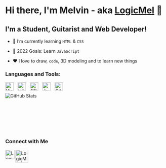 # Hi there, I'm Melvin - aka [LogicMel][codepen] 👋

## I'm a Student, Guitarist and Web Developer!

- 🌱 I’m currently learning `HTML` & `CSS`

- 🥅 2022 Goals: Learn `JavaScript`

- ❤️ I love to draw, `code`, 3D modeling and to learn new things










### Languages and Tools:

<img align="left" alt="Visual Studio Code" width="26px" src="https://cdn.jsdelivr.net/gh/devicons/devicon/icons/vscode/vscode-original.svg" style="padding-right:10px;" />
<img align="left" alt="HTML5" width="26px" src="https://cdn.jsdelivr.net/gh/devicons/devicon/icons/html5/html5-original.svg" style="padding-right:10px;" />
<img align="left" alt="CSS3" width="26px" src="https://cdn.jsdelivr.net/gh/devicons/devicon/icons/css3/css3-original.svg" style="padding-right:10px;" />
<img align="left" alt="JavaScript" width="26px" src="https://cdn.jsdelivr.net/gh/devicons/devicon/icons/javascript/javascript-original.svg" style="padding-right:10px;" />
<img align="left" alt="GitHub" width="26px" src="https://user-images.githubusercontent.com/3369400/139447912-e0f43f33-6d9f-45f8-be46-2df5bbc91289.png" style="padding-right:10px;" />

<br />
<br />


  <img align="left" alt="GitHub Stats" src="https://github-readme-stats.vercel.app/api?username=LogicMel&show_icons=true&hide_border=false&title_color=ff652f&icon_color=FFE400&bg_color=09131B&text_color=ffffff&border_color=0c1a25" />

<br />
<br />
<br />
<br />
<br />
<br />
<br />

### Connect with Me
<a href="https://twitter.com/logic_mel">
  <img align="left" alt="LogicMel | Twitter" width="29px" src="https://raw.githubusercontent.com/anuraghazra/anuraghazra/master/assets/twitter.svg" /> 
</a>
<a href="https://discord.gg/cAMdmBVWA2">
  <img align="left" alt="LogicMel | Discord" width="40px" src="https://logos-world.net/wp-content/uploads/2020/12/Discord-Logo.png" /> 
</a>



[codepen]: https://codepen.io/MelvinBiju
[twitter]: https://twitter.com/logic_mel

